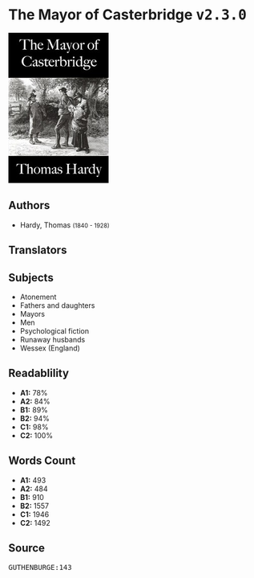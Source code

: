 # The Mayor of Casterbridge <kbd>v2.3.0</kbd>

![](./cover.medium.jpg "")

## Authors


 - Hardy, Thomas <small>(1840 - 1928)</small>

## Translators



## Subjects


 - Atonement
 - Fathers and daughters
 - Mayors
 - Men
 - Psychological fiction
 - Runaway husbands
 - Wessex (England)

## Readablility


 - **A1:** 78%
 - **A2:** 84%
 - **B1:** 89%
 - **B2:** 94%
 - **C1:** 98%
 - **C2:** 100%

## Words Count


 - **A1:** 493
 - **A2:** 484
 - **B1:** 910
 - **B2:** 1557
 - **C1:** 1946
 - **C2:** 1492

## Source


<kbd>GUTHENBURGE:143</kbd>
